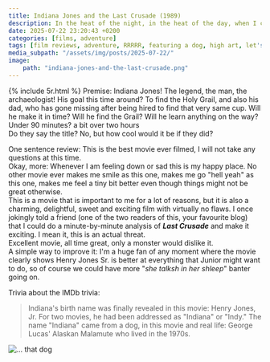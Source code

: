 ```yaml
---
title: Indiana Jones and the Last Crusade (1989)
description: In the heat of the night, in the heat of the day, when I close my eyes, when I look your way - when I meet the fear that lies inside, when I hear you say... in the heat of the moment
date: 2025-07-22 23:20:43 +0200
categories: [films, adventure]
tags: [film reviews, adventure, RRRRR, featuring a dog, high art, let's think our way out, why would you touch that, indy, they don't say the title]
media_subpath: "/assets/img/posts/2025-07-22/"
image:
    path: "indiana-jones-and-the-last-crusade.png"
---
```

{% include 5r.html %}
<span class="reviewsection">Premise:</span> Indiana Jones! The legend, the man, the archaeologist! His goal this time around? To find the Holy Grail, and also his dad, who has gone missing after being hired to find that very same cup. Will he make it in time? Will he find the Grail? Will he learn anything on the way?<br/>
<span class="reviewsection">Under 90 minutes?</span> a bit over two hours<br/>
<span class="reviewsection">Do they say the title?</span> No, but how cool would it be if they did?

<span class="reviewsection">One sentence review:</span> This is the best movie ever filmed, I will not take any questions at this time.<br/>
<span class="reviewsection">Okay, more:</span> Whenever I am feeling down or sad this is my happy place. No other movie ever makes me smile as this one, makes me go "hell yeah" as this one, makes me feel a tiny bit better even though things might not be great otherwise.<br/>This is a movie that is important to me for a lot of reasons, but it is also a charming, delightful, sweet and exciting film with virtually no flaws. I once jokingly told a friend (one of the two readers of this, your favourite blog) that I could do a minute-by-minute analysis of ***Last Crusade*** and make it exciting. I mean it, this is an actual threat.<br/>Excellent movie, all time great, only a monster would dislike it.<br/>
<span class="reviewsection">A simple way to improve it:</span> I'm a huge fan of any moment where the movie clearly shows Henry Jones Sr. is better at everything that Junior might want to do, so of course we could have more "*she talksh in her shleep*" banter going on.

<span class="reviewsection">Trivia about the IMDb trivia:</span>
> Indiana's birth name was finally revealed in this movie: Henry Jones, Jr. For two movies, he had been addressed as "Indiana" or "Indy." The name "Indiana" came from a dog, in this movie and real life: George Lucas' Alaskan Malamute who lived in the 1970s.

![... that dog](fond-memories.gif)